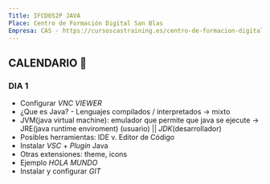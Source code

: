 ```yaml
---
Title: IFCD052P JAVA
Place: Centro de Formación Digital San Blas
Empresa: CAS - https://cursoscastraining.es/centro-de-formacion-digital-san-blas/curso/curso-programacion-en-java/
---
```


## CALENDARIO 📆

### DIA 1 
- Configurar *VNC VIEWER*
- ¿Que es Java? - Lenguajes compilados / interpretados -> mixto
- JVM(java virtual machine): emulador que permite que java se ejecute -> JRE(java runtime enviroment) (usuario) || *JDK*(desarrollador)
- Posibles herramientas: IDE v. Editor de Código
- Instalar *VSC* + *Plugin* Java
- Otras extensiones: theme, icons
- Ejemplo *HOLA MUNDO*
- Instalar y configurar *GIT*
